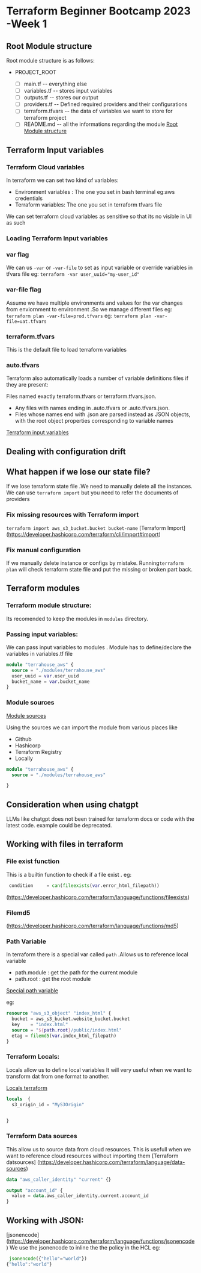 # Terraform Beginner Bootcamp 2023 -Week 1

## Root Module structure
Root module structure is as follows:

- PROJECT_ROOT

  - [ ] main.tf        -- everything else
  - [ ] variables.tf  -- stores input variables
  - [ ] outputs.tf    --  stores our output
  - [ ] providers.tf   -- Defined required providers and their configurations
  - [ ] terraform.tfvars -- the data of variables we want to store for  terraform project 
  - [ ] README.md         -- all the informations regarding the module 
[Root Module structure](https://developer.hashicorp.com/terraform/language/modules/develop/structure)

## Terraform Input variables
### Terraform Cloud variables

In terraform we can set two kind of variables:

- Environment variables : The one you set in bash terminal eg:aws credentials
- Terraform variables: The one you set in terraform tfvars file

We can set terraform cloud variables as sensitive so that its no visible in UI as such

### Loading Terraform Input variables

### var flag
We can us `-var` or `-var-file` to set as input variable or override variables in tfvars file eg: `terraform -var user_uuid="my-user_id"`

### var-file flag

Assume we have multiple environments and values for the var changes from enviornment to environment .So we manage different files 
eg: ```terraform plan -var-file=prod.tfvars```
eg: ```terraform plan -var-file=uat.tfvars```

### terraform.tfvars

This is the default file to load terraform variables

### auto.tfvars
Terraform also automatically loads a number of variable definitions files if they are present:

Files named exactly terraform.tfvars or terraform.tfvars.json.
- Any files with names ending in .auto.tfvars or .auto.tfvars.json.
- Files whose names end with .json are parsed instead as JSON objects, with the root object properties corresponding to variable names



[Terraform input variables](https://developer.hashicorp.com/terraform/language/values/variables)

## Dealing with configuration drift

## What happen if we lose our state file?
If we lose terraform state file .We need to manually delete all the instances.
We can use ```terraform import``` but you need to refer the documents of providers 

### Fix missing resources with Terraform import
```terraform import aws_s3_bucket.bucket bucket-name```
 [Terraform Import] (https://developer.hashicorp.com/terraform/cli/import#import)

### Fix manual configuration

If we manually delete instance or configs by mistake.
Running```terraform plan``` will check terraform state file and put the missing or broken part back.

## Terraform modules
### Terraform module structure:
Its recomended to keep the modules in ```modules```  directory.


### Passing input variables:
We can pass input variables to modules .
Module has to define/declare the variables in variables.tf file 
```tf
module "terrahouse_aws" {
  source = "./modules/terrahouse_aws"
  user_uuid = var.user_uuid
  bucket_name = var.bucket_name
}
```
### Module sources
[Module sources](https://developer.hashicorp.com/terraform/language/modules/sources)

Using the sources we can import the module from various places like
- Github
- Hashicorp 
- Terraform Registry
- Locally
```tf
module "terrahouse_aws" {
  source = "./modules/terrahouse_aws"

}
```
## Consideration when using chatgpt
LLMs like chatgpt  does not been trained for terraform docs or code with the latest code.
example could be deprecated.

## Working with files in terraform
### File exist function
This is a builtin function to check if a file exist .
eg:
```tf
 condition     = can(fileexists(var.error_html_filepath))
 ```
(https://developer.hashicorp.com/terraform/language/functions/fileexists)
### Filemd5
(https://developer.hashicorp.com/terraform/language/functions/md5)
### Path Variable
In terraform there is a special var called ```path``` .Allows us to reference local variable 
- path.module : get the path for the current module
- path.root : get the root module

[Special path variable](https://developer.hashicorp.com/terraform/language/expressions/references#filesystem-and-workspace-info)

eg:
```tf
resource "aws_s3_object" "index_html" {
  bucket = aws_s3_bucket.website_bucket.bucket
  key    = "index.html"
  source = "${path.root}/public/index.html"
  etag = filemd5(var.index_html_filepath)
}
```
### Terraform Locals:

Locals allow us to define local variables
It will very useful when we want to transform dat from one format to another.

[Locals terraform](https://developer.hashicorp.com/terraform/language/values/locals)
```tf
locals  {
  s3_origin_id = "MyS3Origin"


}

```
### Terraform Data sources
This allow us to source data from cloud resources.
This is usefull when we want to reference cloud resources without importing them
[Terraform datsources] (https://developer.hashicorp.com/terraform/language/data-sources)
```tf
data "aws_caller_identity" "current" {}

output "account_id" {
  value = data.aws_caller_identity.current.account_id
}

```
## Working with JSON:
[jsonencode]
(https://developer.hashicorp.com/terraform/language/functions/jsonencode)
We use the jsonencode to inline the the policy in the HCL
eg:
```tf
 jsonencode({"hello"="world"})
{"hello":"world"}

```